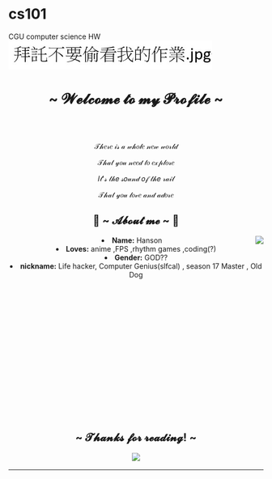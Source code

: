 # cs101
CGU computer science HW
![image](https://github.com/Hanson0901/cs101/blob/main/%E6%8B%9C%E8%A8%97%E4%B8%8D%E8%A6%81%E5%81%B7%E7%9C%8B%E6%88%91%E7%9A%84%E4%BD%9C%E6%A5%AD.jpg)  

<body>
  <center>
<h1 align="center">~  𝓦𝓮𝓵𝓬𝓸𝓶𝓮 𝓽𝓸 𝓶𝔂 𝓟𝓻𝓸𝓯𝓲𝓵𝓮 ~</h1>
<br>
<div align="center">
  </a>
    <br>
  <p>𝒯𝒽𝑒𝓇𝑒 𝒾𝓈 𝒶 𝓌𝒽𝑜𝓁𝑒 𝓃𝑒𝓌 𝓌𝑜𝓇𝓁𝒹</p>
  <p>𝒯𝒽𝒶𝓉 𝓎𝑜𝓊 𝓃𝑒𝑒𝒹 𝓉𝑜 𝑒𝓍𝓅𝓁𝑜𝓇𝑒</p>
  <p>𝐼𝓉'𝓈 𝓉𝒽𝑒 𝓈𝑜𝓊𝓃𝒹 𝑜𝒻 𝓉𝒽𝑒 𝓇𝒶𝒾𝓁</p>
<p>𝒯𝒽𝒶𝓉 𝓎𝑜𝓊 𝓁𝑜𝓋𝑒 𝒶𝓃𝒹 𝒶𝒹𝑜𝓇𝑒</p>

  
</div>
    <div align="center">
<!-- <img src="https://i.imgur.com/jx17oHT.gif"> -->
      </div>
<div>
<h2 align="center"> 🦊 ~ 𝓐𝓫𝓸𝓾𝓽 𝓶𝓮 ~ 🦊 </h2>
  <div align="center">
<img src="https://media.tenor.com/qWwyX-cykv0AAAAd/suisei-%E6%98%9F%E8%A1%97%E3%81%99%E3%81%84%E3%81%9B%E3%81%84.gif" align="right">
  </div>
<li>
 <b>Name:</b> Hanson</li>
<li>
<b>Loves:</b> anime ,FPS ,rhythm games ,coding(?)
</li>
<li>
<b>Gender:</b> GOD??
</li>
<li>
<b>nickname:</b> Life hacker, Computer Genius(slfcal) , season 17 Master , Old Dog
</li>
<br><br><br><br><br><br><br><br><br><br><br><br><br><br><br><br>
</div>
<div>

<h2 align="center"> ~ 𝓣𝓱𝓪𝓷𝓴𝓼 𝓯𝓸𝓻 𝓻𝓮𝓪𝓭𝓲𝓷𝓰! ~ </h2>
<div align="center">
<img src="https://media.tenor.com/CWgfFh7ozHkAAAAC/rick-astly-rick-rolled.gif">
</div>
<hr>
</div>
</div>
    </center>
</body>


